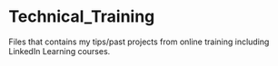 # Technical_Training
Files that contains my tips/past projects from online training including LinkedIn Learning courses.
